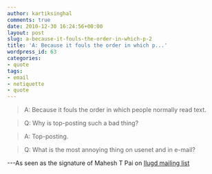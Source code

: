```yaml
---
author: kartiksinghal
comments: true
date: 2010-12-30 16:24:56+00:00
layout: post
slug: a-because-it-fouls-the-order-in-which-p-2
title: 'A: Because it fouls the order in which p...'
wordpress_id: 63
categories:
- quote
tags:
- email
- netiquette
- quote
---
```


> A: Because it fouls the order in which people normally read text.

> Q: Why is top-posting such a bad thing?

> A: Top-posting.

> Q: What is the most annoying thing on usenet and in e-mail?

---As seen as the signature of Mahesh T Pai on [Ilugd mailing list](http://frodo.hserus.net/mailman/listinfo/ilugd)
